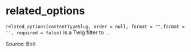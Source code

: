 # related_options

`related_options(contentTypeSlug, order = null, format = "",format = '', required = false)` is a Twig filter to ...


Source: Bolt